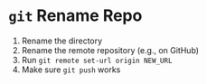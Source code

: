 # `git` Rename Repo

1. Rename the directory
2. Rename the remote repository (e.g., on GitHub)
3. Run `git remote set-url origin NEW_URL`
4. Make sure `git push` works
